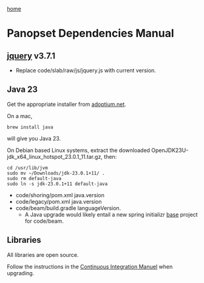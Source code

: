 [home](../README.md) 

# Panopset Dependencies Manual

## [jquery](https://jquery.com/download/) v3.7.1

* Replace code/slab/raw/js/jquery.js with current version.

## Java 23

Get the appropriate installer from [adoptium.net](https://adoptium.net/).

On a mac, 

    brew install java

will give you Java 23.


On Debian based Linux systems, extract the downloaded OpenJDK23U-jdk_x64_linux_hotspot_23.0.1_11.tar.gz, then:

    cd /usr/lib/jvm
    sudo mv ~/Downloads/jdk-23.0.1+11/ .
    sudo rm default-java
    sudo ln -s jdk-23.0.1+11 default-java





* code/shoring/pom.xml java.version
* code/legacy/pom.xml java.version
* code/beam/build.gradle languageVersion.
  * A Java upgrade would likely entail a new spring initializr [base](https://start.spring.io/) project for code/beam.

## Libraries

All libraries are open source.

Follow the instructions in the [Continuous Integration Manuel](ci.md) when upgrading.
